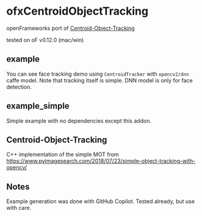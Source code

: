 # ofxCentroidObjectTracking

openFrameworks port of [Centroid-Object-Tracking](https://github.com/prat96/Centroid-Object-Tracking)

tested on oF v0.12.0 (mac/win)

## example

You can see face tracking demo using `CentroidTracker` with `opencv2/dnn` caffe model.
Note that tracking itself is simple. DNN model is only for face detection.

## example_simple

Simple example with no dependencies except this addon.

## Centroid-Object-Tracking

C++ implementation of the simple MOT from https://www.pyimagesearch.com/2018/07/23/simple-object-tracking-with-opencv/ 

## Notes

Example generation was done with GitHub Copilot. Tested already, but use with care.